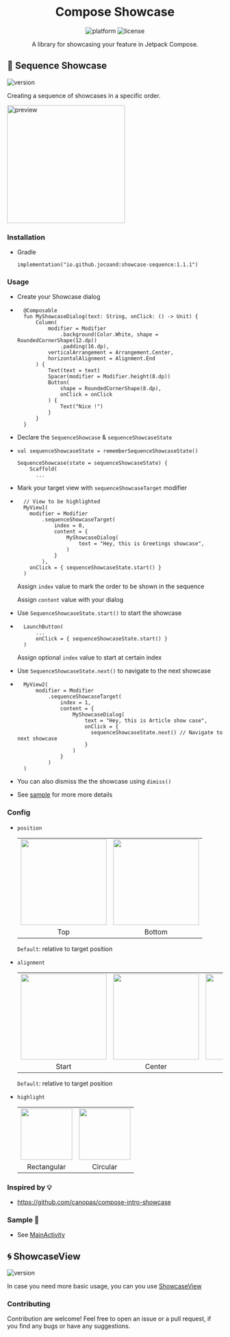 <div align="center">
    
  # Compose Showcase

  <img src="https://img.shields.io/badge/platform-android-brightgreen.svg" alt="platform">
  <img src="https://img.shields.io/badge/license-MIT-green.svg" alt="license">
  
  <p>
    
  A library for showcasing your feature in Jetpack Compose.
  
  </p>

  
</div>

## 🍁 Sequence Showcase
<p>
<img src="https://img.shields.io/badge/mavenCentral-1.1.1-blue.svg" alt="version">

Creating a sequence of showcases in a specific order.

<img src="https://github.com/user-attachments/assets/110a3047-9a60-4386-a111-5586682f1f7f" width="275" alt="preview">

</p>

### Installation
- Gradle
  ```
  implementation("io.github.jocoand:showcase-sequence:1.1.1")
  ```

### Usage
- Create your Showcase dialog
- ```
    @Composable
    fun MyShowcaseDialog(text: String, onClick: () -> Unit) {
        Column(
            modifier = Modifier
                .background(Color.White, shape = RoundedCornerShape(12.dp))
                .padding(16.dp),
            verticalArrangement = Arrangement.Center,
            horizontalAlignment = Alignment.End
        ) {
            Text(text = text)
            Spacer(modifier = Modifier.height(8.dp))
            Button(
                shape = RoundedCornerShape(8.dp),
                onClick = onClick
            ) {
                Text("Nice !")
            }
        }
    }
  ```
- Declare the `SequenceShowcase` & `sequenceShowcaseState`
- ```
  val sequenceShowcaseState = rememberSequenceShowcaseState()
  
  SequenceShowcase(state = sequenceShowcaseState) {
      Scaffold(
        ...
  ```

- Mark your target view with `sequenceShowcaseTarget` modifier

- ```
    // View to be highlighted
    MyView1(
      modifier = Modifier
          .sequenceShowcaseTarget(
              index = 0,
              content = {
                  MyShowcaseDialog(
                      text = "Hey, this is Greetings showcase",
                  )
              }
          ),
      onClick = { sequenceShowcaseState.start() }
    )
  ```
  Assign `index` value to mark the order to be shown in the sequence
  
  Assign `content` value with your dialog

- Use `SequenceShowcaseState.start()` to start the showcase
- ```
    LaunchButton(
        ...
        onClick = { sequenceShowcaseState.start() }
    )
  ```
  Assign optional `index` value to start at certain index

- Use `SequenceShowcaseState.next()` to navigate to the next showcase
- ```
    MyView2(
        modifier = Modifier
            .sequenceShowcaseTarget(
                index = 1,
                content = {
                    MyShowcaseDialog(
                        text = "Hey, this is Article show case",
                        onClick = {
                          sequenceShowcaseState.next() // Navigate to next showcase
                        } 
                    )
                }
            )
    )
  ```

- You can also dismiss the the showcase using `dimiss()`

- See [sample](https://github.com/jocoand/compose-showcase/blob/main/app/src/main/java/com/joco/composeshowcase/MainActivity.kt) for more more details

### Config
- `position`
  <table>
    <tr>
      <td align="center">
        <img src="https://github.com/user-attachments/assets/1e368c82-b301-4c8a-95f2-d76562686d2b" width="200">
      </td>
      <td align="center">
        <img src="https://github.com/user-attachments/assets/d1a791b9-791e-40cd-aac9-6ff0452a7584" width="200">
      </td>

    </tr>
    <tr>
      <td align="center">Top</td>
      <td align="center">Bottom</td>
    </tr>
  </table>

  `Default`: relative to target position

- `alignment`
  <table>
    <tr>
      <td align="center">
        <img src="https://github.com/user-attachments/assets/bcc803b5-f570-43b7-bbfc-a00c3ae1ec5c" width="200">
      </td>
      <td align="center">
        <img src="https://github.com/user-attachments/assets/65695ac9-3fca-4b79-85b6-2d3d30e8d122" width="200">
      </td>
      <td align="center">
        <img src="https://github.com/user-attachments/assets/e4e5f045-cf92-4ef0-8570-a9410867ccbc" width="200">
      </td>
    </tr>
    <tr>
      <td align="center">Start</td>
      <td align="center">Center</td>
      <td align="center">End</td>
    </tr>
  </table>

  `Default`: relative to target position

- `highlight`
  <table>
      <tr>
      <td align="center">
        <img src="https://github.com/user-attachments/assets/0487988f-b14b-452e-9ad3-d3441821fe39" width="120">
      </td>
      <td align="center">
        <img src="https://github.com/user-attachments/assets/f14bad26-a7de-4fea-9bec-6b9d653a0821" width="120">
      </td>
    </tr>
    <tr>
      <td align="center">Rectangular</td>
      <td align="center">Circular</td>
    </tr>
  </table>

### Inspired by 💡 
- https://github.com/canopas/compose-intro-showcase

### Sample 🎨 
- See [MainActivity](https://github.com/jocoand/compose-showcase/blob/main/app/src/main/java/com/joco/composeshowcase/MainActivity.kt)

## 🌀 ShowcaseView 
<img src="https://img.shields.io/badge/mavenCentral-1.3.0-blue.svg" alt="version">

In case you need more basic usage, you can you use [ShowcaseView](https://github.com/jocoand/compose-showcaseview/tree/main)

### Contributing
Contribution are welcome! 
Feel free to open an issue or a pull request, if you find any bugs or have any suggestions.
